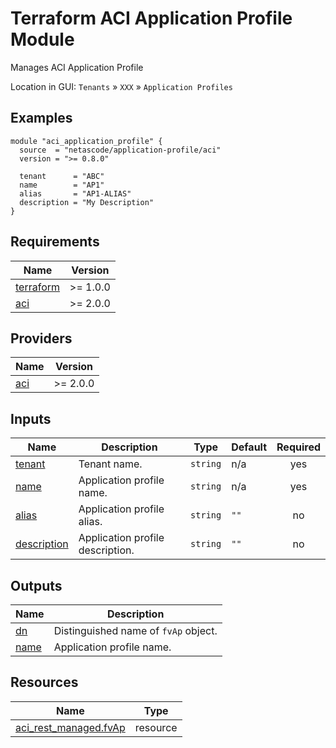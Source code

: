 <!-- BEGIN_TF_DOCS -->
# Terraform ACI Application Profile Module

Manages ACI Application Profile

Location in GUI:
`Tenants` » `XXX` » `Application Profiles`

## Examples

```hcl
module "aci_application_profile" {
  source  = "netascode/application-profile/aci"
  version = ">= 0.8.0"

  tenant      = "ABC"
  name        = "AP1"
  alias       = "AP1-ALIAS"
  description = "My Description"
}
```

## Requirements

| Name | Version |
|------|---------|
| <a name="requirement_terraform"></a> [terraform](#requirement\_terraform) | >= 1.0.0 |
| <a name="requirement_aci"></a> [aci](#requirement\_aci) | >= 2.0.0 |

## Providers

| Name | Version |
|------|---------|
| <a name="provider_aci"></a> [aci](#provider\_aci) | >= 2.0.0 |

## Inputs

| Name | Description | Type | Default | Required |
|------|-------------|------|---------|:--------:|
| <a name="input_tenant"></a> [tenant](#input\_tenant) | Tenant name. | `string` | n/a | yes |
| <a name="input_name"></a> [name](#input\_name) | Application profile name. | `string` | n/a | yes |
| <a name="input_alias"></a> [alias](#input\_alias) | Application profile alias. | `string` | `""` | no |
| <a name="input_description"></a> [description](#input\_description) | Application profile description. | `string` | `""` | no |

## Outputs

| Name | Description |
|------|-------------|
| <a name="output_dn"></a> [dn](#output\_dn) | Distinguished name of `fvAp` object. |
| <a name="output_name"></a> [name](#output\_name) | Application profile name. |

## Resources

| Name | Type |
|------|------|
| [aci_rest_managed.fvAp](https://registry.terraform.io/providers/CiscoDevNet/aci/latest/docs/resources/rest_managed) | resource |
<!-- END_TF_DOCS -->